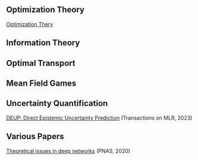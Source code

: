 
## Optimization Theory
[Optimization Thery](https://github.com/YannisPantazis/awesome-papers/blob/main/theory/optimization/readme.md) <br>

## Information Theory

## Optimal Transport

## Mean Field Games

## Uncertainty Quantification

[DEUP: Direct Epistemic Uncertainty Prediction](https://arxiv.org/pdf/2102.08501.pdf) (Transactions on MLR, 2023) <br>

## Various Papers

[Theoretical issues in deep networks](https://www.pnas.org/doi/epdf/10.1073/pnas.1907369117) (PNAS, 2020)<br>

